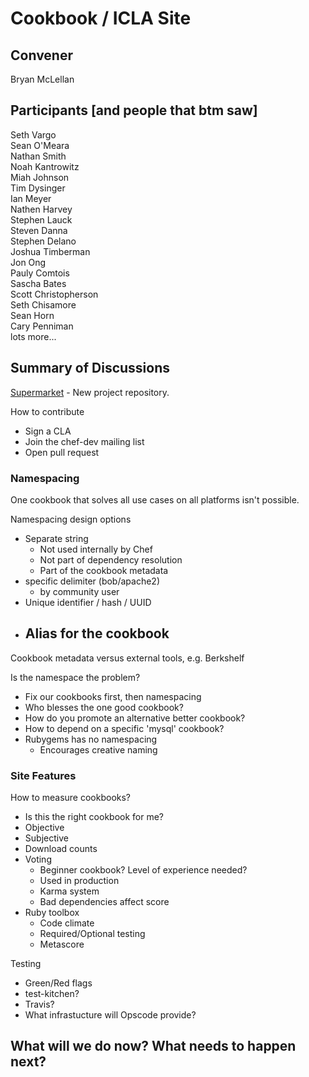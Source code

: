 Cookbook / ICLA Site
=============

## Convener
Bryan McLellan

## Participants [and people that btm saw]
Seth Vargo  
Sean O'Meara  
Nathan Smith  
Noah Kantrowitz  
Miah Johnson  
Tim Dysinger  
Ian Meyer  
Nathen Harvey  
Stephen Lauck  
Steven Danna  
Stephen Delano  
Joshua Timberman  
Jon Ong  
Pauly Comtois  
Sascha Bates  
Scott Christopherson  
Seth Chisamore  
Sean Horn   
Cary Penniman  
lots more...  

## Summary of Discussions
[Supermarket](https://github.com/opscode/supermarket) - New project repository.

How to contribute
 - Sign a CLA
 - Join the chef-dev mailing list
 - Open pull request

### Namespacing
One cookbook that solves all use cases on all platforms isn't possible.

Namespacing design options
  - Separate string
    - Not used internally by Chef
    - Not part of dependency resolution
    - Part of the cookbook metadata
  - specific delimiter (bob/apache2)
    - by community user
  - Unique identifier / hash / UUID
  - Alias for the cookbook
    - 

Cookbook metadata versus external tools, e.g. Berkshelf

Is the namespace the problem?
  - Fix our cookbooks first, then namespacing
  - Who blesses the one good cookbook?
  - How do you promote an alternative better cookbook?
  - How to depend on a specific 'mysql' cookbook?
  - Rubygems has no namespacing
    - Encourages creative naming

### Site Features

How to measure cookbooks?
  - Is this the right cookbook for me?
  - Objective
  - Subjective
  - Download counts
  - Voting
    - Beginner cookbook? Level of experience needed?
    - Used in production
    - Karma system
    - Bad dependencies affect score
  - Ruby toolbox
    - Code climate
    - Required/Optional testing
    - Metascore

Testing
  - Green/Red flags
  - test-kitchen?
  - Travis?
  - What infrastucture will Opscode provide?

## What will we do now?  What needs to happen next?